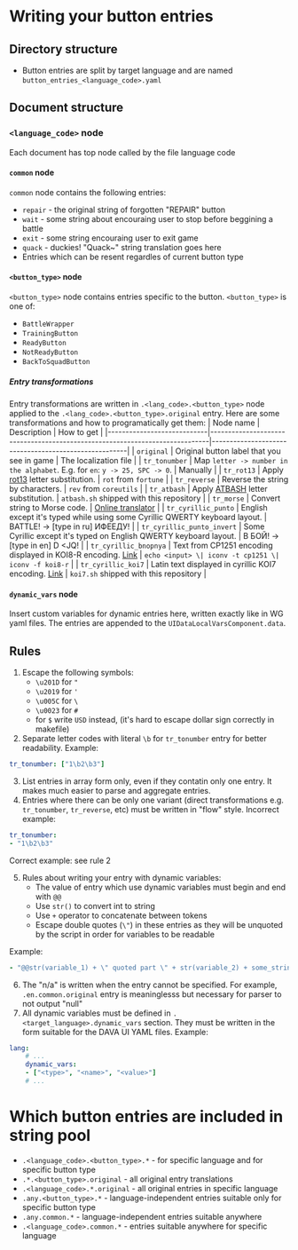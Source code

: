 # Writing your button entries
## Directory structure
- Button entries are split by target language and are named `button_entries_<language_code>.yaml`

## Document structure
### `<language_code>` node
Each document has top node called by the file language code
#### `common` node
`common` node contains the following entries:
- `repair` - the original string of forgotten "REPAIR" button
- `wait` - some string about encouraing user to stop before beggining a battle
- `exit` - some string encouraing user to exit game
- `quack` - duckies! "Quack~" string translation goes here
- Entries which can be resent regardles of current button type
#### `<button_type>` node
`<button_type>` node contains entries specific to the button.
`<button_type>` is one of:
- `BattleWrapper`
- `TrainingButton`
- `ReadyButton`
- `NotReadyButton`
- `BackToSquadButton`

##### Entry transformations
Entry transformations are written in `.<lang_code>.<button_type>` node applied to the `.<lang_code>.<button_type>.original` entry.
Here are some transformations and how to programatically get them:
| Node name                  | Description                                                                 | How to get                                           |
|----------------------------|-----------------------------------------------------------------------------|------------------------------------------------------|
| `original`                 | Original button label that you see in game                                  | The localization file                                |
| `tr_tonumber`              | Map `letter -> number in the alphabet`. E.g. for `en`: `y -> 25, SPC -> 0`. | Manually                                             |
| `tr_rot13`                 | Apply [rot13][ROT13] letter substitution.                                   | `rot` from `fortune`                                 |
| `tr_reverse`               | Reverse the string by characters.                                           | `rev` from `coreutils`                               |
| `tr_atbash`                | Apply [ATBASH][ATBASH] letter substitution.                                 | `atbash.sh` shipped with this repository             |
| `tr_morse`                 | Convert string to Morse code.                                               | [Online translator][Morse_online]                    |
| `tr_cyrillic_punto`        | English except it's typed while using some Cyrillic QWERTY keyboard layout. | BATTLE! -> [type in ru] ИФЕЕДУ!                      |
| `tr_cyrillic_punto_invert` | Some Cyrillic except it's typed on English QWERTY keyboard layout.          | В БОЙ! -> [type in en] D <JQ!                        |
| `tr_cyrillic_bnopnya`      | Text from CP1251 encoding displayed in KOI8-R encoding. [Link][Bnopnya]     | `echo <input> \| iconv -t cp1251 \| iconv -f koi8-r` |
| `tr_cyrillic_koi7`         | Latin text displayed in cyrillic KOI7 encoding. [Link][KOI7]                | `koi7.sh` shipped with this repository               |

[ROT13]: https://en.wikipedia.org/wiki/ROT13
[ATBASH]: https://en.wikipedia.org/wiki/Atbash
[Morse_online]: https://morsecode.world/international/translator.html
[Bnopnya]: https://neolurk.org/wiki/%D0%91%D0%9D%D0%9E%D0%9F%D0%9D%D0%AF
[KOI7]: https://neolurk.org/wiki/%D0%98%D0%BD%D0%B6%D0%B0%D0%BB%D0%B8%D0%B4_%D0%B4%D0%B5%D0%B6%D0%B8%D1%86%D0%B5

#### `dynamic_vars` node
Insert custom variables for dynamic entries here, written exactly like in WG yaml files. The entries are appended to the `UIDataLocalVarsComponent.data`.

## Rules
1. Escape the following symbols:
   - `\u201D` for `"`
   - `\u2019` for `'`
   - `\u005C` for `\`
   - `\u0023` for `#`
   - for `$` write `USD` instead, (it's hard to escape dollar sign correctly in makefile)
2. Separate letter codes with literal `\b` for `tr_tonumber` entry for better readability. Example:
```yaml
tr_tonumber: ["1\b2\b3"]
```
3. List entries in array form only, even if they contatin only one entry. It makes much easier to parse and aggregate entries.
4. Entries where there can be only one variant (direct transformations e.g. `tr_tonumber`, `tr_reverse`, etc) must be written in "flow" style. Incorrect example:
```yaml
tr_tonumber:
- "1\b2\b3"
```
Correct example: see rule 2

5. Rules about writing your entry with dynamic variables:
   - The value of entry which use dynamic variables must begin and end with `@@`
   - Use `str()` to convert int to string
   - Use `+` operator to concatenate between tokens
   - Escape double quotes (`\"`) in these entries as they will be unquoted by the script in order for variables to be readable

Example:
```yaml
- "@@str(variable_1) + \" quoted part \" + str(variable_2) + some_string_variable@@"
```
6. The "n/a" is written when the entry cannot be specified. For example, `.en.common.original` entry is meaninglesss but necessary for parser to not output "null"
7. All dynamic variables must be defined in `.<target_language>.dynamic_vars` section. They must be written in the form suitable for the DAVA UI YAML files.
Example:
```yaml
lang:
    # ...
    dynamic_vars:
    - ["<type>", "<name>", "<value>"]
    # ...
```

# Which button entries are included in string pool
- `.<language_code>.<button_type>.*` - for specific language and for specific button type
- `.*.<button_type>.original` - all original entry translations
- `.<language_code>.*.original` - all original entries in specific language
- `.any.<button_type>.*` - language-independent entries suitable only for specific button type
- `.any.common.*` - language-independent entries suitable anywhere
- `.<language_code>.common.*` - entries suitable anywhere for specific language
